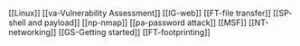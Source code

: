 [[Linux]]
[[va-Vulnerability Assessment]]
[[IG-web]]
[[FT-file transfer]]
[[SP- shell and payload]]
[[np-nmap]]
[[pa-password attack]]
[[MSF]]
[[NT-networking]]
[[GS-Getting started]]
[[FT-footprinting]]










